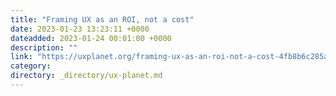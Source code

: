```yaml
---
title: "Framing UX as an ROI, not a cost"
date: 2023-01-23 13:23:11 +0000
dateadded: 2023-01-24 00:01:00 +0000
description: ""
link: "https://uxplanet.org/framing-ux-as-an-roi-not-a-cost-4fb8b6c285a1?source=rss----819cc2aaeee0---4"
category:
directory: _directory/ux-planet.md
---
```

